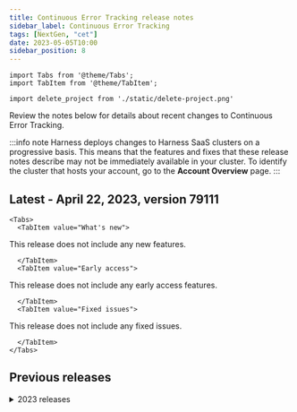 ```yaml
---
title: Continuous Error Tracking release notes
sidebar_label: Continuous Error Tracking
tags: [NextGen, "cet"]
date: 2023-05-05T10:00
sidebar_position: 8
---
```

```mdx-code-block
import Tabs from '@theme/Tabs';
import TabItem from '@theme/TabItem';
```
```mdx-code-block
import delete_project from './static/delete-project.png'
```
Review the notes below for details about recent changes to Continuous Error Tracking.

:::info note
Harness deploys changes to Harness SaaS clusters on a progressive basis. This means that the features and fixes that these release notes describe may not be immediately available in your cluster. To identify the cluster that hosts your account, go to the **Account Overview** page.
:::

## Latest - April 22, 2023, version 79111

```mdx-code-block
<Tabs>
  <TabItem value="What's new">
```
This release does not include any new features.

```mdx-code-block
  </TabItem>
  <TabItem value="Early access">
```

This release does not include any early access features.

```mdx-code-block
  </TabItem>
  <TabItem value="Fixed issues">
```
This release does not include any fixed issues.

```mdx-code-block
  </TabItem>
</Tabs>
```

## Previous releases

<details>
<summary>2023 releases</summary>


#### March 21, 2023

##### Fixed issues

- The **Source Code** tab on the Automated Root Cause (ARC) screen shows blank during decompilation of source code instrumented with JaCoCo. This issue has been fixed. (CET-1175)
  
- The impacted services values were shown as "0 Service(s)" in the Event list. This issue has been fixed. (CET-1136)


</details>


